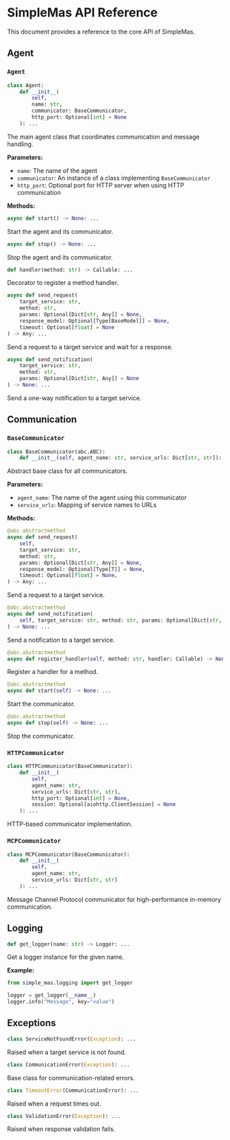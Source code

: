 # SimpleMas API Reference

This document provides a reference to the core API of SimpleMas.

## Agent

### `Agent`

```python
class Agent:
    def __init__(
        self,
        name: str,
        communicator: BaseCommunicator,
        http_port: Optional[int] = None
    ): ...
```

The main agent class that coordinates communication and message handling.

**Parameters:**
- `name`: The name of the agent
- `communicator`: An instance of a class implementing `BaseCommunicator`
- `http_port`: Optional port for HTTP server when using HTTP communication

**Methods:**

```python
async def start() -> None: ...
```
Start the agent and its communicator.

```python
async def stop() -> None: ...
```
Stop the agent and its communicator.

```python
def handler(method: str) -> Callable: ...
```
Decorator to register a method handler.

```python
async def send_request(
    target_service: str,
    method: str,
    params: Optional[Dict[str, Any]] = None,
    response_model: Optional[Type[BaseModel]] = None,
    timeout: Optional[float] = None
) -> Any: ...
```
Send a request to a target service and wait for a response.

```python
async def send_notification(
    target_service: str,
    method: str,
    params: Optional[Dict[str, Any]] = None
) -> None: ...
```
Send a one-way notification to a target service.

## Communication

### `BaseCommunicator`

```python
class BaseCommunicator(abc.ABC):
    def __init__(self, agent_name: str, service_urls: Dict[str, str]): ...
```

Abstract base class for all communicators.

**Parameters:**
- `agent_name`: The name of the agent using this communicator
- `service_urls`: Mapping of service names to URLs

**Methods:**

```python
@abc.abstractmethod
async def send_request(
    self,
    target_service: str,
    method: str,
    params: Optional[Dict[str, Any]] = None,
    response_model: Optional[Type[T]] = None,
    timeout: Optional[float] = None,
) -> Any: ...
```
Send a request to a target service.

```python
@abc.abstractmethod
async def send_notification(
    self, target_service: str, method: str, params: Optional[Dict[str, Any]] = None
) -> None: ...
```
Send a notification to a target service.

```python
@abc.abstractmethod
async def register_handler(self, method: str, handler: Callable) -> None: ...
```
Register a handler for a method.

```python
@abc.abstractmethod
async def start(self) -> None: ...
```
Start the communicator.

```python
@abc.abstractmethod
async def stop(self) -> None: ...
```
Stop the communicator.

### `HTTPCommunicator`

```python
class HTTPCommunicator(BaseCommunicator):
    def __init__(
        self,
        agent_name: str,
        service_urls: Dict[str, str],
        http_port: Optional[int] = None,
        session: Optional[aiohttp.ClientSession] = None
    ): ...
```

HTTP-based communicator implementation.

### `MCPCommunicator`

```python
class MCPCommunicator(BaseCommunicator):
    def __init__(
        self,
        agent_name: str,
        service_urls: Dict[str, str]
    ): ...
```

Message Channel Protocol communicator for high-performance in-memory communication.

## Logging

```python
def get_logger(name: str) -> Logger: ...
```

Get a logger instance for the given name.

**Example:**
```python
from simple_mas.logging import get_logger

logger = get_logger(__name__)
logger.info("Message", key="value")
```

## Exceptions

```python
class ServiceNotFoundError(Exception): ...
```
Raised when a target service is not found.

```python
class CommunicationError(Exception): ...
```
Base class for communication-related errors.

```python
class TimeoutError(CommunicationError): ...
```
Raised when a request times out.

```python
class ValidationError(Exception): ...
```
Raised when response validation fails.
